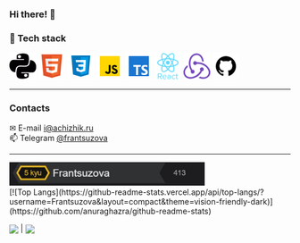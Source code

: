 ### Hi there! &#128075;

### &#128296; Tech stack<br/>
![PYTHON](./python.png "PYTHON")
![HTML5](./html.png "HTML5")
![CSS3](./css.png "CSS3")
![JS](./JS.png "JavaScript")
![TS](./ts.png "TypeScript")
![REACT](./react.png "REACT.JS")
![REDUX](./redux.png "REDUX")
![GITHUB](./github.png "GIT")
<hr />

### Contacts

 &#9993; E-mail <a href = "mailto:i@achizhik.ru">i@achizhik.ru</a> <br>
 &#128235; Telegram <a href = "https://t.me/frantsuzova">@frantsuzova</a> <br>
<hr />



<a href="https://www.codewars.com/users/Frantsuzova">
  <img src="./codewars.JPG" width="350px">
</a>
<br>
[![Top Langs](https://github-readme-stats.vercel.app/api/top-langs/?username=Frantsuzova&layout=compact&theme=vision-friendly-dark)](https://github.com/anuraghazra/github-readme-stats)

<img align="center" height="155px" src="https://github-readme-stats.vercel.app/api?username=Frantsuzova&theme=darcula&show_icons=true" /> | <img align="center" height="155px" src="http://github-readme-streak-stats.herokuapp.com?user=Frantsuzova&theme=darcula&date_format=M%20j%5B%2C%20Y%5D&ring=B26E42" />

